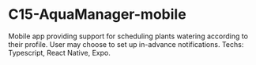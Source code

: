 # C15-AquaManager-mobile
Mobile app providing support for scheduling plants watering according to their profile.  User may choose to set up in-advance notifications. Techs: Typescript,  React Native, Expo.

